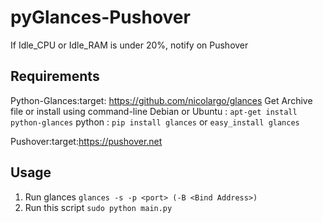 pyGlances-Pushover
==================

If Idle_CPU or Idle_RAM is under 20%, notify on Pushover


Requirements
-------

Python-Glances:target: https://github.com/nicolargo/glances
Get Archive file or install using command-line
Debian or Ubuntu : ``apt-get install python-glances``
python : ``pip install glances`` or ``easy_install glances``

Pushover:target:https://pushover.net


Usage
-----

1. Run glances
``glances -s -p <port> (-B <Bind Address>)``
2. Run this script 
``sudo python main.py``